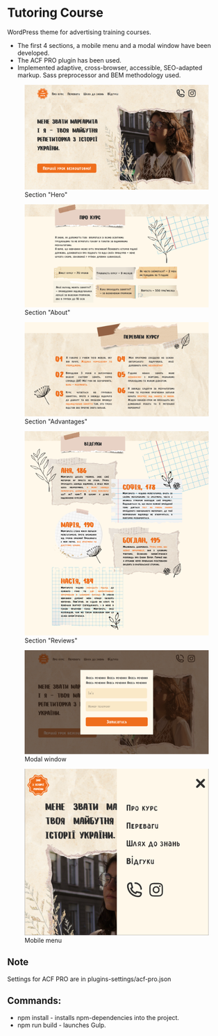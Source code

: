# Tutoring Course

WordPress theme for advertising training courses.

- The first 4 sections, a mobile menu and a modal window have been developed.
- The ACF PRO plugin has been used.
- Implemented adaptive, cross-browser, accessible, SEO-adapted markup. Sass preprocessor and BEM methodology used.

<figure>
  <img src="screenshots/hero.png" alt="Section Hero. Screenshot">
  <figcaption>Section "Hero"</figcaption>
</figure style="margin-bottom: 10px;">

<figure>
  <img src="screenshots/about.png" alt="Section About. Screenshot">
  <figcaption>Section "About"</figcaption>
</figure>

<figure>
  <img src="screenshots/advantages.png" alt="Section Advantages. Screenshot">
  <figcaption>Section "Advantages"</figcaption>
</figure>

<figure>
  <img src="screenshots/reviews.png" alt="Section Reviews. Screenshot">
  <figcaption>Section "Reviews"</figcaption>
</figure>

<figure>
  <img src="screenshots/modal.png" alt="Modal window. Screenshot">
  <figcaption>Modal window</figcaption>
</figure>

<figure>
  <img src="screenshots/mobile-menu.png" alt="Mobile menu. Screenshot">
  <figcaption>Mobile menu</figcaption>
</figure>

## Note

Settings for ACF PRO are in plugins-settings/acf-pro.json

## Commands:

- npm install - installs npm-dependencies into the project.
- npm run build - launches Gulp.
